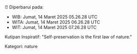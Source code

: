 ⏰ Diperbarui pada:
- WIB: Jumat, 14 Maret 2025 05.26.28 UTC
- WITA: Jumat, 14 Maret 2025 06.26.28 UTC
- WIT: Jumat, 14 Maret 2025 07.26.28 UTC

Kutipan Inspiratif:
"Self-preservation is the first law of nature."


Kategori: nature

